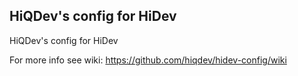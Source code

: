 HiQDev's config for HiDev
-------------------------

HiQDev's config for HiDev

For more info see wiki:
https://github.com/hiqdev/hidev-config/wiki
